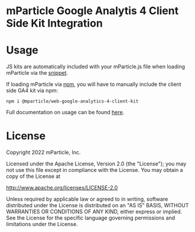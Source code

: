 # mParticle Google Analytis 4 Client Side Kit Integration

# Usage
JS kits are automatically included with your mParticle.js file when loading mParticle via the [snippet](https://docs.mparticle.com/developers/sdk/web/getting-started/#add-the-sdk-snippet).

If loading mParticle via [npm](https://docs.mparticle.com/developers/sdk/web/self-hosting/), you will have to manually include the client side GA4 kit via npm:

```
npm i @mparticle/web-google-analytics-4-client-kit
```

Full documentation on usage can be found [here](https://docs.mparticle.com/integrations/google-analytics-4/event/).

# License

Copyright 2022 mParticle, Inc.

Licensed under the Apache License, Version 2.0 (the "License");
you may not use this file except in compliance with the License.
You may obtain a copy of the License at

http://www.apache.org/licenses/LICENSE-2.0

Unless required by applicable law or agreed to in writing, software
distributed under the License is distributed on an "AS IS" BASIS,
WITHOUT WARRANTIES OR CONDITIONS OF ANY KIND, either express or implied.
See the License for the specific language governing permissions and
limitations under the License.
